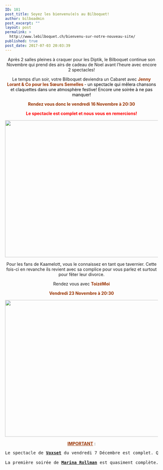 ```yaml
---
ID: 181
post_title: Soyez les bienvenu(e)s au Bilboquet!
author: bilboadmin
post_excerpt: ""
layout: post
permalink: >
  http://www.lebilboquet.ch/bienvenu-sur-notre-nouveau-site/
published: true
post_date: 2017-07-03 20:03:39
---
```

<p style="text-align: center;">Après 2 salles pleines à craquer pour les Diptik, le Bilboquet continue son Novembre qui prend des airs de cadeau de Noel avant l’heure avec encore 2 spectacles!</p>
<p style="text-align: center;">Le temps d’un soir, votre Bilboquet deviendra un Cabaret avec <span style="color: #993300;"><b>Jenny Lorant &amp; Co pour les Sœurs Semelles </b><span style="color: #000000;">- un spectacle qui mêlera chansons et claquettes dans une atmosphère festive! Encore une soirée à ne pas manquer!</span></span></p>
<p style="text-align: center;"><span style="color: #993300;"><b>Rendez vous donc le vendredi 16 Novembre à 20:30</b></span></p>
<p style="text-align: center;"><span style="color: #ff0000;"><b>Le spectacle est complet et nous vous en remercions!</b></span></p>
<p style="text-align: center;"><img class="aligncenter wp-image-1068 size-full" src="http://www.lebilboquet.ch/wp-content/uploads/2018/06/Page5-1.jpg" alt="" width="1279" height="452" /></p>
<p style="text-align: center;">Pour les fans de Kaamelott, vous le connaissez en tant que tavernier. Cette fois-ci en revanche ils revient avec sa complice pour vous parlez et surtout pour fêter leur divorce.</p>
<p style="text-align: center;">Rendez vous avec <span style="color: #993300;"><strong>ToizéMoi</strong></span></p>
<p style="text-align: center;"><span style="color: #993300;"><b>Vendredi 23 Novembre à 20:30</b></span></p>
<img class="aligncenter wp-image-1069 size-full" src="http://www.lebilboquet.ch/wp-content/uploads/2018/06/Page6-1.jpg" alt="" width="1279" height="451" />
<p style="text-align: center;"><span style="color: #993300;"><b><u>IMPORTANT</u></b></span> :</p>

<pre>Le spectacle de <b><u>Voxset</u></b> du vendredi 7 Décembre est complet. Qu’a cela ne tienne, nous vous proposons une <b><u>soirée supplémentaire, le samedi 8 Décembre à 21:00</u></b>.

La première soirée de <b><u>Marina Rollman</u></b> est quasiment complète. Comme pour Voxset, votre Bilbouet vous propose une soirée supplémentaire <b><u>le samedi 16 Mars 2018 à 20:30</u></b>.</pre>
&nbsp;
